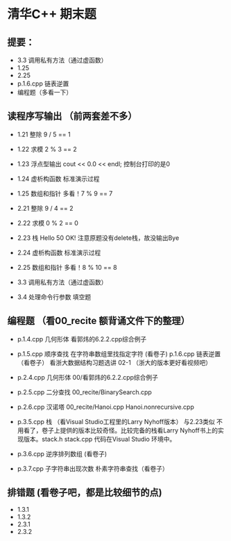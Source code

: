 # 清华C++ 期末题

## 提要：
- 3.3 调用私有方法（通过虚函数）
- 1.25 
- 2.25 
- p.1.6.cpp 链表逆置
- 编程题（多看一下）

## 读程序写输出 （前两套差不多）
- 1.21 整除 9 / 5 == 1
- 1.22 求模 2 % 3 == 2
- 1.23 浮点型输出 cout << 0.0 << endl; 控制台打印的是0
- 1.24 虚析构函数 标准演示过程
- 1.25 数组和指针 多看！7 % 9 == 7

- 2.21 整除 9 / 4 == 2
- 2.22 求模 0 % 2 == 0
- 2.23 栈 Hello 50 OK! 注意原题没有delete栈，故没输出Bye
- 2.24 虚析构函数 标准演示过程
- 2.25 数组和指针 多看！8 % 10 == 8

- 3.3 调用私有方法（通过虚函数）
- 3.4 处理命令行参数 填空题

## 编程题 （看00_recite 额背诵文件下的整理）
+ p.1.4.cpp 几何形体 看郭炜的6.2.2.cpp综合例子  
+ p.1.5.cpp 顺序查找 在字符串数组里找指定字符 (看卷子)
p.1.6.cpp 链表逆置 （看卷子） 看浙大数据结构习题选讲 02-1 （浙大的版本更好看视频吧）

+ p.2.4.cpp 几何形体 00/看郭炜的6.2.2.cpp综合例子 
+ p.2.5.cpp 二分查找 00_recite/BinarySearch.cpp
+ p.2.6.cpp 汉诺塔   00_recite/Hanoi.cpp Hanoi.nonrecursive.cpp

+ p.3.5.cpp 栈 （看Visual Studio工程里的Larry Nyhoff版本） 与2.23类似 不用看了，卷子上提供的版本比较奇怪。比较完备的栈看Larry Nyhoff书上的实现版本。stack.h stack.cpp 代码在Visual Studio 环境中。
+ p.3.6.cpp 逆序排列数组 (看卷子) 
+ p.3.7.cpp 子字符串出现次数 朴素字符串查找（看卷子）


## 排错题 (看卷子吧，都是比较细节的点)
+ 1.3.1  
+ 1.3.2  
+ 2.3.1  
+ 2.3.2  
